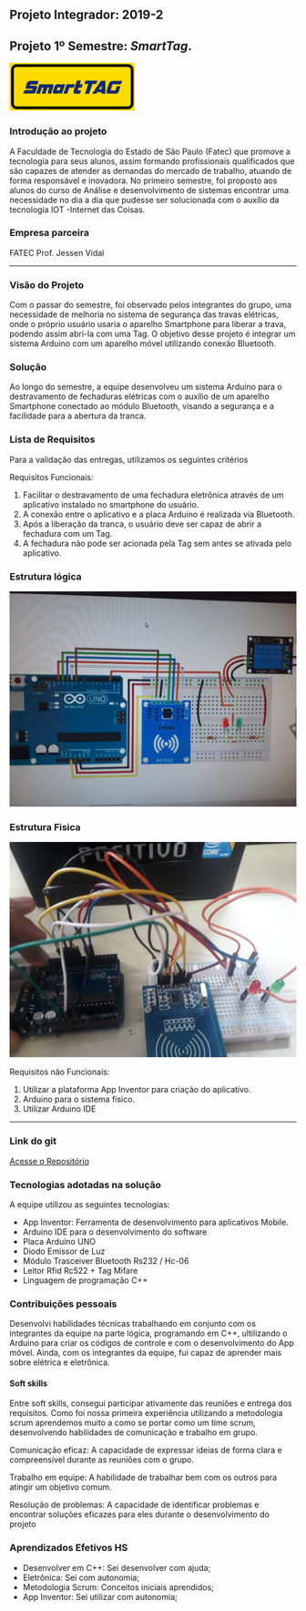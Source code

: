 ## Projeto Integrador: 2019-2

## Projeto 1º Semestre: ***SmartTag***.

![image](https://github.com/DaviNeves0/SmartTAG/blob/main/files/220px-SmartTAG.png)

### Introdução ao projeto

A Faculdade de Tecnologia do Estado de São Paulo (Fatec) que promove a tecnologia para seus alunos, assim formando profissionais qualificados que são capazes de atender as demandas do mercado de trabalho, atuando de forma responsável e inovadora. No primeiro semestre, foi proposto aos alunos do curso de Análise e desenvolvimento de sistemas encontrar uma necessidade no dia a dia que pudesse ser solucionada com o auxílio da tecnologia IOT -Internet das Coisas.


### Empresa parceira

FATEC Prof. Jessen Vidal

***

### Visão do Projeto

Com o passar do semestre, foi observado pelos integrantes do grupo, uma necessidade de melhoria no sistema de segurança das travas elétricas, onde o próprio usuário usaria o aparelho Smartphone para liberar a trava, podendo assim abri-la com uma Tag. 
O objetivo desse projeto é integrar um sistema Arduino com um aparelho móvel utilizando conexão Bluetooth.

### Solução

Ao longo do semestre, a equipe desenvolveu um sistema Arduino para o destravamento de fechaduras elétricas com o auxílio de um aparelho Smartphone conectado ao módulo Bluetooth, visando a segurança e a facilidade para a abertura da tranca. 

### Lista de Requisitos 

Para a validação das entregas, utilizamos os seguintes critérios 

Requisitos Funcionais: 

1.	Facilitar o destravamento de uma fechadura eletrônica através de um aplicativo instalado no smartphone do usuário.
2.	A conexão entre o aplicativo e a placa Arduino é realizada via Bluetooth. 
3.	Após a liberação da tranca, o usuário deve ser capaz de abrir a fechadura com um Tag.
4.	A fechadura não pode ser acionada pela Tag sem antes se ativada pelo aplicativo.

### Estrutura lógica 
![image](https://github.com/DaviNeves0/SmartTAG/blob/main/files/WhatsApp%20Image%202021-09-09%20at%2012.59.07%20(1).jpeg)

### Estrutura Fisica
![image](https://github.com/DaviNeves0/SmartTAG/blob/main/files/WhatsApp%20Image%202021-09-09%20at%2012.59.07.jpeg)

Requisitos não Funcionais:

1.	Utilizar a plataforma App Inventor para criação do aplicativo.
2.	Arduino para o sistema físico.
3.	Utilizar Arduino IDE


***

### Link do git
[Acesse o Repositório](https://github.com/DaviNeves0/SmartTag)


### Tecnologias adotadas na solução

A equipe utilizou as seguintes tecnologias:

- App Inventor: Ferramenta de desenvolvimento para aplicativos Mobile.
- Arduino IDE para o desenvolvimento do software
- Placa Arduino UNO
- Diodo Emissor de Luz
- Módulo Trasceiver Bluetooth Rs232 / Hc-06
- Leitor Rfid Rc522 + Tag Mifare
- Linguagem de programação C++


### Contribuições pessoais

Desenvolvi habilidades técnicas trabalhando em conjunto com os integrantes da equipe na parte lógica, programando em C++, ultilizando o Arduino para criar os códigos de controle e com o desenvolvimento do App móvel. Ainda, com os integrantes da equipe, fui capaz de aprender mais sobre elétrica e eletrônica. 

#### Soft skills

Entre soft skills, consegui participar ativamente das reuniões e entrega dos requisitos. Como foi nossa primeira experiência utilizando a metodologia scrum aprendemos muito a como se portar como um time scrum, desenvolvendo habilidades de comunicação e trabalho em grupo. 

Comunicação eficaz: A capacidade de expressar ideias de forma clara e compreensível durante as reuniões com o grupo.

Trabalho em equipe: A habilidade de trabalhar bem com os outros para atingir um objetivo comum.

Resolução de problemas: A capacidade de identificar problemas e encontrar soluções eficazes para eles durante o desenvolvimento do projeto

### Aprendizados Efetivos HS

- Desenvolver em C++: Sei desenvolver com ajuda;
- Eletrônica: Sei com autonomia;
- Metodologia Scrum: Conceitos iniciais aprendidos;
- App Inventor: Sei utilizar com autonomia;
